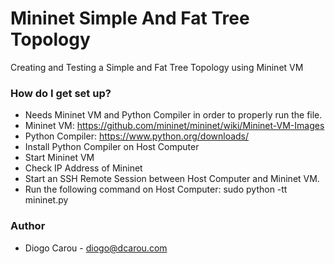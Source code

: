# Mininet Simple And Fat Tree Topology
Creating and Testing a Simple and Fat Tree Topology using Mininet VM



### How do I get set up? ###

* Needs Mininet VM and Python Compiler in order to properly run the file.
* Mininet VM: https://github.com/mininet/mininet/wiki/Mininet-VM-Images
* Python Compiler: https://www.python.org/downloads/
* Install Python Compiler on Host Computer
* Start Mininet VM
* Check IP Address of Mininet
* Start an SSH Remote Session between Host Computer and Mininet VM.
* Run the following command on Host Computer: sudo python -tt mininet.py

### Author ###

* Diogo Carou - diogo@dcarou.com
